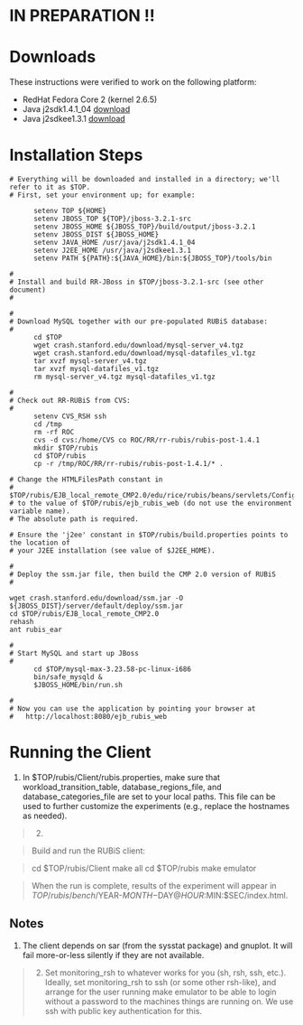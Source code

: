 # IN PREPARATION !! #

# Downloads #

These instructions were verified to work on the following platform:

  * RedHat Fedora Core 2 (kernel 2.6.5)
  * Java j2sdk1.4.1\_04 [download](download.md)
  * Java j2sdkee1.3.1 [download](download.md)

# Installation Steps #

```
# Everything will be downloaded and installed in a directory; we'll refer to it as $TOP.
# First, set your environment up; for example:

      setenv TOP ${HOME}
      setenv JBOSS_TOP ${TOP}/jboss-3.2.1-src
      setenv JBOSS_HOME ${JBOSS_TOP}/build/output/jboss-3.2.1
      setenv JBOSS_DIST ${JBOSS_HOME}
      setenv JAVA_HOME /usr/java/j2sdk1.4.1_04
      setenv J2EE_HOME /usr/java/j2sdkee1.3.1
      setenv PATH ${PATH}:${JAVA_HOME}/bin:${JBOSS_TOP}/tools/bin

# 
# Install and build RR-JBoss in $TOP/jboss-3.2.1-src (see other document)
#

#
# Download MySQL together with our pre-populated RUBiS database:
#
      cd $TOP
      wget crash.stanford.edu/download/mysql-server_v4.tgz
      wget crash.stanford.edu/download/mysql-datafiles_v1.tgz
      tar xvzf mysql-server_v4.tgz
      tar xvzf mysql-datafiles_v1.tgz
      rm mysql-server_v4.tgz mysql-datafiles_v1.tgz
                
#
# Check out RR-RUBiS from CVS:
#
      setenv CVS_RSH ssh
      cd /tmp
      rm -rf ROC
      cvs -d cvs:/home/CVS co ROC/RR/rr-rubis/rubis-post-1.4.1
      mkdir $TOP/rubis
      cd $TOP/rubis
      cp -r /tmp/ROC/RR/rr-rubis/rubis-post-1.4.1/* . 
               
# Change the HTMLFilesPath constant in 
# $TOP/rubis/EJB_local_remote_CMP2.0/edu/rice/rubis/beans/servlets/ConfigJBoss.java
# to the value of $TOP/rubis/ejb_rubis_web (do not use the environment variable name).
# The absolute path is required.

# Ensure the 'j2ee' constant in $TOP/rubis/build.properties points to the location of
# your J2EE installation (see value of $J2EE_HOME).

#
# Deploy the ssm.jar file, then build the CMP 2.0 version of RUBiS
#

wget crash.stanford.edu/download/ssm.jar -O ${JBOSS_DIST}/server/default/deploy/ssm.jar
cd $TOP/rubis/EJB_local_remote_CMP2.0
rehash
ant rubis_ear
      	
#
# Start MySQL and start up JBoss
#
      cd $TOP/mysql-max-3.23.58-pc-linux-i686
      bin/safe_mysqld &
      $JBOSS_HOME/bin/run.sh
              
#
# Now you can use the application by pointing your browser at
#   http://localhost:8080/ejb_rubis_web
```

# Running the Client #

  1. In $TOP/rubis/Client/rubis.properties, make sure that workload\_transition\_table, database\_regions\_file, and database\_categories\_file are set to your local paths. This file can be used to further customize the experiments (e.g., replace the hostnames as needed).
> 2.

> Build and run the RUBiS client:

> cd $TOP/rubis/Client
> make all
> cd $TOP/rubis
> make emulator


> When the run is complete, results of the experiment will appear in $TOP/rubis/bench/$YEAR-$MONTH-$DAY@$HOUR:$MIN:$SEC/index.html.

## Notes ##
  1. The client depends on sar (from the sysstat package) and gnuplot. It will fail more-or-less silently if they are not available.
> 2. Set monitoring\_rsh to whatever works for you (sh, rsh, ssh, etc.). Ideally, set monitoring\_rsh to ssh (or some other rsh-like), and arrange for the user running make emulator to be able to login without a password to the machines things are running on. We use ssh with public key authentication for this.